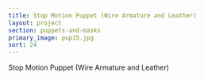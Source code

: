 ```yaml
---
title: Stop Motion Puppet (Wire Armature and Leather)
layout: project
section: puppets-and-masks
primary_image: pup15.jpg
sort: 24
---
```


Stop Motion Puppet (Wire Armature and Leather)
